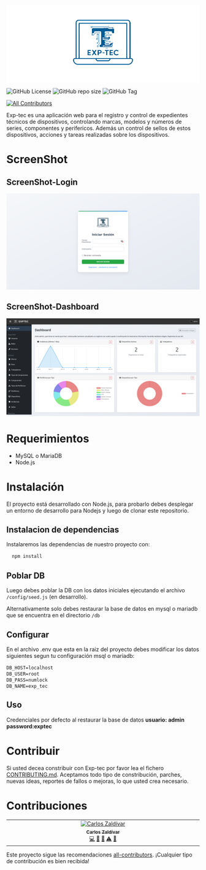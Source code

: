 <p align="center" width="100%" style="filter: brightness(2); background: #889;">
  <img src="imgs/logo.png" width="200" height="200"></br>  
</p>

![GitHub License](https://img.shields.io/github/license/cz9dev/exp_tec)
![GitHub repo size](https://img.shields.io/github/repo-size/cz9dev/exp_tec)
![GitHub Tag](https://img.shields.io/github/v/tag/cz9dev/exp_tec)
<!-- ALL-CONTRIBUTORS-BADGE:START - Do not remove or modify this section -->
[![All Contributors](https://img.shields.io/badge/all_contributors-1-orange.svg?style=flat-square)](#contributors-)
<!-- ALL-CONTRIBUTORS-BADGE:END -->

Exp-tec es una aplicación web para el registro y control de expedientes técnicos de dispositivos, controlando marcas, modelos y números de series, componentes y perifericos. Además un control de sellos de estos dispositivos, acciones y tareas realizadas sobre los dispositivos.

# ScreenShot

## ScreenShot-Login
![](imgs/screenshot-login.png)
## ScreenShot-Dashboard
![](imgs/screenshot-dashboard.png)

# Requerimientos
- MySQL o MariaDB
- Node.js

# Instalación
El proyecto está desarrollado con Node.js, para probarlo debes desplegar un entorno de desarrollo para Nodejs y luego de clonar este repositorio.

## Instalacion de dependencias
Instalaremos las dependencias de nuestro proyecto con:

  ```bash
    npm install
  ```

## Poblar DB
Luego debes poblar la DB con los datos iniciales ejecutando el archivo ```/config/seed.js``` (en desarrollo).

Alternativamente solo debes restaurar la base de datos en mysql o mariadb que se encuentra en el directorio ```/db```

## Configurar
En el archivo .env que esta en la raiz del proyecto debes modificar los datos siguientes segun tu configuración msql o mariadb:

```
DB_HOST=localhost
DB_USER=root
DB_PASS=numlock
DB_NAME=exp_tec
```

## Uso
Credenciales por defecto al restaurar la base de datos
**usuario: admin**
**password:exptec** 

# Contribuir
Si usted decea constribuir con Exp-tec por favor lea el fichero [CONTRIBUTING.md](CONTRIBUTING.md). Aceptamos todo tipo de constribución, parches, nuevas ideas, reportes de fallos o mejoras, lo que usted crea necesario.

# Contribuciones

<!-- ALL-CONTRIBUTORS-LIST:START - Do not remove or modify this section -->
<!-- prettier-ignore-start -->
<!-- markdownlint-disable -->
<table>
  <tbody>
    <tr>
      <td align="center" valign="top" width="14.28%"><a href="https://cz9dev.github.io/"><img src="https://avatars.githubusercontent.com/u/97544746?v=4?s=100" width="100px;" alt="Carlos Zaldívar"/><br /><sub><b>Carlos Zaldívar</b></sub></a><br /><a href="#code-cz9dev" title="Code">💻</a> <a href="#doc-cz9dev" title="Documentation">📖</a> <a href="#design-cz9dev" title="Design">🎨</a> <a href="#test-cz9dev" title="Tests">⚠️</a> <a href="#maintenance-cz9dev" title="Maintenance">🚧</a></td>
    </tr>
  </tbody>
</table>

<!-- markdownlint-restore -->
<!-- prettier-ignore-end -->

<!-- ALL-CONTRIBUTORS-LIST:END -->

Este proyecto sigue las recomendaciones [all-contributors](https://github.com/all-contributors/all-contributors). ¡Cualquier tipo de contribución es bien recibida!